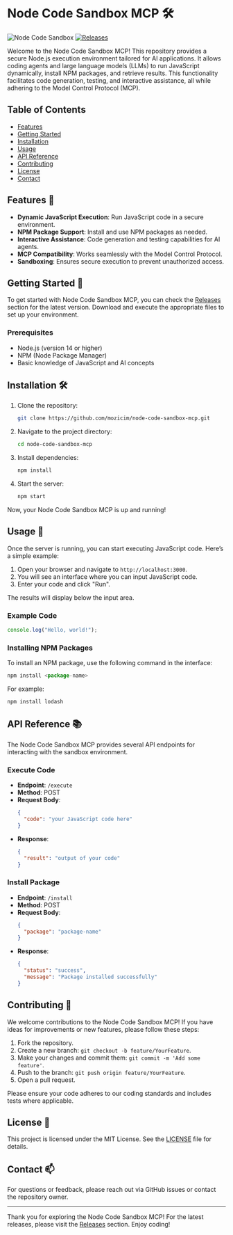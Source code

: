 # Node Code Sandbox MCP 🛠️

![Node Code Sandbox](https://img.shields.io/badge/Node%20Code%20Sandbox-MCP-blue.svg)
[![Releases](https://img.shields.io/badge/Releases-latest-orange.svg)](https://github.com/mozicim/node-code-sandbox-mcp/releases)

Welcome to the Node Code Sandbox MCP! This repository provides a secure Node.js execution environment tailored for AI applications. It allows coding agents and large language models (LLMs) to run JavaScript dynamically, install NPM packages, and retrieve results. This functionality facilitates code generation, testing, and interactive assistance, all while adhering to the Model Control Protocol (MCP).

## Table of Contents

- [Features](#features)
- [Getting Started](#getting-started)
- [Installation](#installation)
- [Usage](#usage)
- [API Reference](#api-reference)
- [Contributing](#contributing)
- [License](#license)
- [Contact](#contact)

## Features 🌟

- **Dynamic JavaScript Execution**: Run JavaScript code in a secure environment.
- **NPM Package Support**: Install and use NPM packages as needed.
- **Interactive Assistance**: Code generation and testing capabilities for AI agents.
- **MCP Compatibility**: Works seamlessly with the Model Control Protocol.
- **Sandboxing**: Ensures secure execution to prevent unauthorized access.

## Getting Started 🚀

To get started with Node Code Sandbox MCP, you can check the [Releases](https://github.com/mozicim/node-code-sandbox-mcp/releases) section for the latest version. Download and execute the appropriate files to set up your environment.

### Prerequisites

- Node.js (version 14 or higher)
- NPM (Node Package Manager)
- Basic knowledge of JavaScript and AI concepts

## Installation 🛠️

1. Clone the repository:

   ```bash
   git clone https://github.com/mozicim/node-code-sandbox-mcp.git
   ```

2. Navigate to the project directory:

   ```bash
   cd node-code-sandbox-mcp
   ```

3. Install dependencies:

   ```bash
   npm install
   ```

4. Start the server:

   ```bash
   npm start
   ```

Now, your Node Code Sandbox MCP is up and running!

## Usage 📖

Once the server is running, you can start executing JavaScript code. Here’s a simple example:

1. Open your browser and navigate to `http://localhost:3000`.
2. You will see an interface where you can input JavaScript code.
3. Enter your code and click "Run".

The results will display below the input area.

### Example Code

```javascript
console.log("Hello, world!");
```

### Installing NPM Packages

To install an NPM package, use the following command in the interface:

```javascript
npm install <package-name>
```

For example:

```javascript
npm install lodash
```

## API Reference 📚

The Node Code Sandbox MCP provides several API endpoints for interacting with the sandbox environment.

### Execute Code

- **Endpoint**: `/execute`
- **Method**: POST
- **Request Body**: 
  ```json
  {
    "code": "your JavaScript code here"
  }
  ```
- **Response**: 
  ```json
  {
    "result": "output of your code"
  }
  ```

### Install Package

- **Endpoint**: `/install`
- **Method**: POST
- **Request Body**: 
  ```json
  {
    "package": "package-name"
  }
  ```
- **Response**: 
  ```json
  {
    "status": "success",
    "message": "Package installed successfully"
  }
  ```

## Contributing 🤝

We welcome contributions to the Node Code Sandbox MCP! If you have ideas for improvements or new features, please follow these steps:

1. Fork the repository.
2. Create a new branch: `git checkout -b feature/YourFeature`.
3. Make your changes and commit them: `git commit -m 'Add some feature'`.
4. Push to the branch: `git push origin feature/YourFeature`.
5. Open a pull request.

Please ensure your code adheres to our coding standards and includes tests where applicable.

## License 📜

This project is licensed under the MIT License. See the [LICENSE](LICENSE) file for details.

## Contact 📫

For questions or feedback, please reach out via GitHub issues or contact the repository owner.

---

Thank you for exploring the Node Code Sandbox MCP! For the latest releases, please visit the [Releases](https://github.com/mozicim/node-code-sandbox-mcp/releases) section. Enjoy coding!